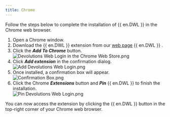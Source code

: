 ```yaml
---
title: Chrome
---
```

Follow the steps below to complete the installation of {{ en.DWL }} in the Chrome web browser.  

1. Open a Chrome window. 
1. Download the {{ en.DWL }} extension from our [web page](https://devolutions.net/web-login) {{ en.DWL }} . 
1. Click the ***Add To Chrome*** button.  
![Devolutions Web Login in the Chrome Web Store.png](https://webdevolutions.azureedge.net/docs/en/dwl/Dwl4001.png)
1. Click ***Add extension*** in the confirmation dialog.  
![Add Devolutions Web Login.png](https://webdevolutions.azureedge.net/docs/en/dwl/Dwl4002.png)
1. Once installed, a confirmation box will appear.  
![Confirmation Box.png](https://webdevolutions.azureedge.net/docs/en/dwl/Dwl4044.png)
1. Click the Chrome ***Extensions*** button and ***Pin***   {{ en.DWL }} to finish the installation.  
![Pin Devolutions Web Login.png](https://webdevolutions.azureedge.net/docs/en/dwl/Dwl4003.png)  

You can now access the extension by clicking the {{ en.DWL }} button in the top-right corner of your Chrome web browser. 

